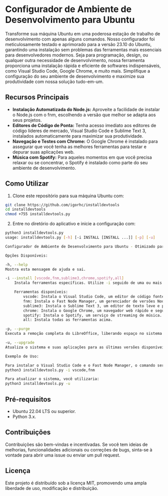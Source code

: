 # Configurador de Ambiente de Desenvolvimento para Ubuntu

Transforme sua máquina Ubuntu em uma poderosa estação de trabalho de desenvolvimento com apenas alguns comandos. Nosso configurador foi meticulosamente testado e aprimorado para a versão 23.10 do Ubuntu, garantindo uma instalação sem problemas das ferramentas mais essenciais para desenvolvedores modernos. Seja para programação, design, ou qualquer outra necessidade de desenvolvimento, nossa ferramenta proporciona uma instalação rápida e eficiente de softwares indispensáveis, como Visual Studio Code, Google Chrome, e muito mais. Simplifique a configuração do seu ambiente de desenvolvimento e maximize sua produtividade com nossa solução tudo-em-um.

## Recursos Principais

- **Instalação Automatizada do Node.js:** Aproveite a facilidade de instalar o Node.js com o fnm, escolhendo a versão que melhor se adapta aos seus projetos.
- **Editores de Código de Ponta:** Tenha acesso imediato aos editores de código líderes de mercado, Visual Studio Code e Sublime Text 3, instalados automaticamente para maximizar sua produtividade.
- **Navegação e Testes com Chrome:** O Google Chrome é instalado para assegurar que você tenha as melhores ferramentas para testar e depurar suas aplicações web.
- **Música com Spotify:** Para aqueles momentos em que você precisa relaxar ou se concentrar, o Spotify é instalado como parte do seu ambiente de desenvolvimento.

## Como Utilizar

1. Clone este repositório para sua máquina Ubuntu com:

```sh
git clone https://github.com/igorhc/installdevtools
cd installdevtools
chmod +755 installdevtools.py
```

2. Entre no diretório do aplicativo e inicie a configuração com:

```sh
python3 installdevtools.py
usage: installdevtools.py [-h] [-i INSTALL [INSTALL ...]] [-p] [-u]

Configurador de Ambiente de Desenvolvimento para Ubuntu - Otimizado para Ubuntu 23.10

Opções Disponíveis:

-h, --help
Mostra esta mensagem de ajuda e sai.

-i --install [vscode,fnm,sublime3,chrome,spotify,all]
    Instala ferramentas específicas. Utilize -i seguido de uma ou mais ferramentas, separadas por vírgulas sem espaços. Exemplo: -i vscode,fnm para instalar o Visual Studio Code e o Fast Node Manager.

    Ferramentas disponíveis:
        vscode: Instala o Visual Studio Code, um editor de código fonte com suporte extensivo para desenvolvimento.
        fnm: Instala o Fast Node Manager, um gerenciador de versões Node.js.
        sublime3: Instala o Sublime Text 3, um editor de texto leve e poderoso.
        chrome: Instala o Google Chrome, um navegador web rápido e seguro.
        spotify: Instala o Spotify, um serviço de streaming de música.
        all: Instala todas as ferramentas acima.

-p, --purge
Executa a remoção completa do LibreOffice, liberando espaço no sistema.

-u, --upgrade
Atualiza o sistema e suas aplicações para as últimas versões disponíveis.

Exemplo de Uso:

Para instalar o Visual Studio Code e o Fast Node Manager, o comando seria:
python3 installdevtools.py -i vscode,fnm

Para atualizar o sistema, você utilizaria:
python3 installdevtools.py -u
```

## Pré-requisitos

- Ubuntu 22.04 LTS ou superior.
- Python 3.x.

## Contribuições

Contribuições são bem-vindas e incentivadas. Se você tem ideias de melhorias, funcionalidades adicionais ou correções de bugs, sinta-se à vontade para abrir uma issue ou enviar um pull request.

## Licença

Este projeto é distribuído sob a licença MIT, promovendo uma ampla liberdade de uso, modificação e distribuição.
````

